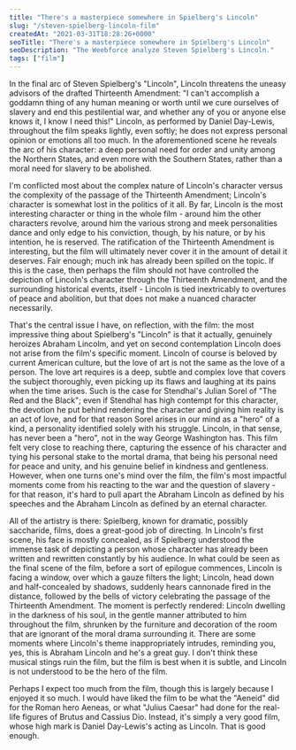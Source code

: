 ```yaml
---
title: "There's a masterpiece somewhere in Spielberg's Lincoln"
slug: "/steven-spielberg-lincoln-film"
createdAt: "2021-03-31T18:28:26+0000"
seoTitle: "There's a masterpiece somewhere in Spielberg's Lincoln"
seoDescription: "The Weebforce analyze Steven Spielberg's Lincoln."
tags: ["film"]
---
```


In the final arc of Steven Spielberg's "Lincoln", Lincoln threatens the uneasy advisors of the drafted Thirteenth Amendment: "I can't accomplish a goddamn thing of any human meaning or worth until we cure ourselves of slavery and end this pestilential war, and whether any of you or anyone else knows it, I know I need this!" Lincoln, as performed by Daniel Day-Lewis, throughout the film speaks lightly, even softly; he does not express personal opinion or emotions all too much. In the aforementioned scene he reveals the arc of his character: a deep personal need for order and unity among the Northern States, and even more with the Southern States, rather than a moral need for slavery to be abolished.

I'm conflicted most about the complex nature of Lincoln's character versus the complexity of the passage of the Thirteenth Amendment; Lincoln's character is somewhat lost in the politics of it all. By far, Lincoln is the most interesting character or thing in the whole film - around him the other characters revolve, around him the various strong and meek personalities dance and only edge to his conviction, though, by his nature, or by his intention, he is reserved. The ratification of the Thirteenth Amendment is interesting, but the film will ultimately never cover it in the amount of detail it deserves. Fair enough; much ink has already been spilled on the topic. If this is the case, then perhaps the film should not have controlled the depiction of Lincoln's character through the Thirteenth Amendment, and the surrounding historical events, itself - Lincoln is tied inextricably to overtures of peace and abolition, but that does not make a nuanced character necessarily.

That's the central issue I have, on reflection, with the film: the most impressive thing about Spielberg's "Lincoln" is that it actually, genuinely heroizes Abraham Lincolm, and yet on second contemplation Lincoln does not arise from the film's specific moment. Lincoln of course is beloved by current American culture, but the love of art is not the same as the love of a person. The love art requires is a deep, subtle and complex love that covers the subject thoroughly, even picking up its flaws and laughing at its pains when the time arises. Such is the case for Stendhal's Julian Sorel of "The Red and the Black"; even if Stendhal has high contempt for this character, the devotion he put behind rendering the character and giving him reality is an act of love, and for that reason Sorel arises in our mind as a "hero" of a kind, a personality identified solely with his struggle. Lincoln, in that sense, has never been a "hero", not in the way George Washington has. This film felt very close to reaching there, capturing the essence of his character and tying his personal stake to the mortal drama, that being his personal need for peace and unity, and his genuine belief in kindness and gentleness. However, when one turns one's mind over the film, the film's most impactful moments come from his reacting to the war and the question of slavery - for that reason, it's hard to pull apart the Abraham Lincoln as defined by his speeches and the Abraham Lincoln as defined by an eternal character.

All of the artistry is there: Spielberg, known for dramatic, possibly saccharide, films, does a great-good job of directing. In Lincoln's first scene, his face is mostly concealed, as if Spielberg understood the immense task of depicting a person whose character has already been written and rewritten constantly by his audience. In what could be seen as the final scene of the film, before a sort of epilogue commences, Lincoln is facing a window, over which a gauze filters the light; Lincoln, head down and half-concealed by shadows, suddenly hears cannonade fired in the distance, followed by the bells of victory celebrating the passage of the Thirteenth Amendment. The moment is perfectly rendered: Lincoln dwelling in the darkness of his soul, in the gentle manner attributed to him throughout the film, shrunken by the furniture and decoration of the room that are ignorant of the moral drama surrounding it. There are some moments where Lincoln's theme inappropriately intrudes, reminding you, yes, this is Abraham Lincoln and he's a great guy. I don't think these musical stings ruin the film, but the film is best when it is subtle, and Lincoln is not understood to be the hero of the film.

Perhaps I expect too much from the film, though this is largely because I enjoyed it so much. I would have liked the film to be what the "Aeneid" did for the Roman hero Aeneas, or what "Julius Caesar" had done for the real-life figures of Brutus and Cassius Dio. Instead, it's simply a very good film, whose high mark is Daniel Day-Lewis's acting as Lincoln. That is good enough.
